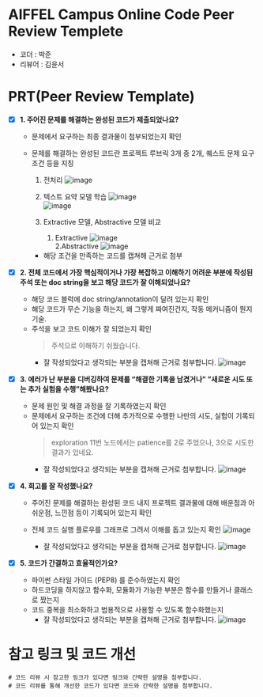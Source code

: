 # AIFFEL Campus Online Code Peer Review Templete
- 코더 : 박준
- 리뷰어 : 김윤서


# PRT(Peer Review Template)
- [x]  **1. 주어진 문제를 해결하는 완성된 코드가 제출되었나요?**
    - 문제에서 요구하는 최종 결과물이 첨부되었는지 확인
    - 문제를 해결하는 완성된 코드란 프로젝트 루브릭 3개 중 2개, 
    퀘스트 문제 요구조건 등을 지칭
        1. 전처리
           ![image](https://github.com/ysKim2000/first-repository/assets/86720575/79d6ff31-dabe-4834-b820-a92f0b6f3465)  

        2. 텍스트 요약 모델 학습
           ![image](https://github.com/ysKim2000/first-repository/assets/86720575/8c6bdc2e-82f6-45ca-9b0a-4a54a2c88501)  
           ![image](https://github.com/ysKim2000/first-repository/assets/86720575/c8ffee02-e218-457d-908d-69dc917cdb8b)  

        4. Extractive 모델, Abstractive 모델 비교
            1. Extractive
            ![image](https://github.com/ysKim2000/first-repository/assets/86720575/0411f2d6-835f-4668-b42c-b63dc2f74e05)  
            2.Abstractive
            ![image](https://github.com/ysKim2000/first-repository/assets/86720575/b2455d75-d943-4f10-b934-7084ab88464e)  


        - 해당 조건을 만족하는 코드를 캡쳐해 근거로 첨부
    
- [x]  **2. 전체 코드에서 가장 핵심적이거나 가장 복잡하고 이해하기 어려운 부분에 작성된 
주석 또는 doc string을 보고 해당 코드가 잘 이해되었나요?**
    - 해당 코드 블럭에 doc string/annotation이 달려 있는지 확인
    - 해당 코드가 무슨 기능을 하는지, 왜 그렇게 짜여진건지, 작동 메커니즘이 뭔지 기술.
    - 주석을 보고 코드 이해가 잘 되었는지 확인
      > 주석으로 이해하기 쉬웠습니다.
        - 잘 작성되었다고 생각되는 부분을 캡쳐해 근거로 첨부합니다.
          ![image](https://github.com/ysKim2000/first-repository/assets/86720575/0891fb66-e99c-4801-9d09-6c62d32c1cee)  

        
- [x]  **3. 에러가 난 부분을 디버깅하여 문제를 “해결한 기록을 남겼거나” 
”새로운 시도 또는 추가 실험을 수행”해봤나요?**
    - 문제 원인 및 해결 과정을 잘 기록하였는지 확인
    - 문제에서 요구하는 조건에 더해 추가적으로 수행한 나만의 시도, 
    실험이 기록되어 있는지 확인
        > exploration 11번 노드에서는 patience를 2로 주었으나, 3으로 시도한 결과가 있네요.
        - 잘 작성되었다고 생각되는 부분을 캡쳐해 근거로 첨부합니다.
          ![image](https://github.com/ysKim2000/first-repository/assets/86720575/6456b8d5-8c41-4a3a-a0bf-721d2c6bca40)  

        
- [x]  **4. 회고를 잘 작성했나요?**
    - 주어진 문제를 해결하는 완성된 코드 내지 프로젝트 결과물에 대해
    배운점과 아쉬운점, 느낀점 등이 기록되어 있는지 확인
    - 전체 코드 실행 플로우를 그래프로 그려서 이해를 돕고 있는지 확인
          ![image](https://github.com/ysKim2000/first-repository/assets/86720575/98da4c29-15b4-4e98-a271-5a36f2d0bbb8)  

        - 잘 작성되었다고 생각되는 부분을 캡쳐해 근거로 첨부합니다.
          ![image](https://github.com/ysKim2000/first-repository/assets/86720575/7ea4f975-7eea-42fe-9b8a-b530c89361fd)  

        
- [x]  **5. 코드가 간결하고 효율적인가요?**
    - 파이썬 스타일 가이드 (PEP8) 를 준수하였는지 확인
    - 하드코딩을 하지않고 함수화, 모듈화가 가능한 부분은 함수를 만들거나 클래스로 짰는지
    - 코드 중복을 최소화하고 범용적으로 사용할 수 있도록 함수화했는지
        - 잘 작성되었다고 생각되는 부분을 캡쳐해 근거로 첨부합니다.
          ![image](https://github.com/ysKim2000/first-repository/assets/86720575/e7ff9a1f-3d75-44b1-a3f1-8765beee90b7)  

          


# 참고 링크 및 코드 개선
```
# 코드 리뷰 시 참고한 링크가 있다면 링크와 간략한 설명을 첨부합니다.
# 코드 리뷰를 통해 개선한 코드가 있다면 코드와 간략한 설명을 첨부합니다.
```

